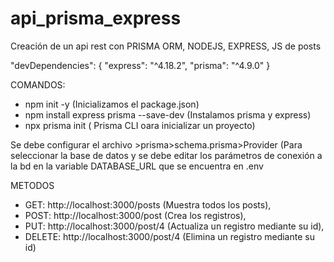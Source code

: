 # api_prisma_express
 Creación de un api rest con PRISMA ORM, NODEJS, EXPRESS, JS de posts

"devDependencies": {
    "express": "^4.18.2",
    "prisma": "^4.9.0"
  }

COMANDOS:
- npm init -y (Inicializamos el package.json)
- npm install express prisma --save-dev (Instalamos prisma y express)
- npx prisma init ( Prisma CLI oara inicializar un proyecto)

Se debe configurar el archivo >prisma>schema.prisma>Provider (Para seleccionar la base de datos y
se debe editar los parámetros de conexión a la bd en la variable DATABASE_URL que se encuentra en .env

METODOS 
- GET: http://localhost:3000/posts (Muestra todos los posts), 
- POST: http://localhost:3000/post (Crea los registros), 
- PUT: http://localhost:3000/post/4 (Actualiza un registro mediante su id), 
- DELETE: http://localhost:3000/post/4 (Elimina un registro mediante su id)
